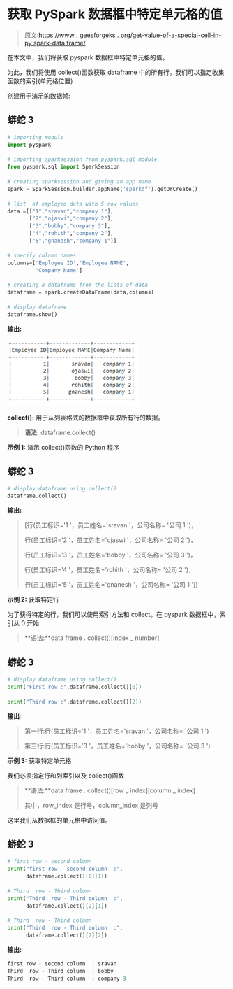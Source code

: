 # 获取 PySpark 数据框中特定单元格的值

> 原文:[https://www . geesforgeks . org/get-value-of-a-special-cell-in-py spark-data frame/](https://www.geeksforgeeks.org/get-value-of-a-particular-cell-in-pyspark-dataframe/)

在本文中，我们将获取 pyspark 数据框中特定单元格的值。

为此，我们将使用 collect()函数获取 dataframe 中的所有行。我们可以指定收集函数的索引(单元格位置)

创建用于演示的数据帧:

## 蟒蛇 3

```py
# importing module
import pyspark

# importing sparksession from pyspark.sql module
from pyspark.sql import SparkSession

# creating sparksession and giving an app name
spark = SparkSession.builder.appName('sparkdf').getOrCreate()

# list  of employee data with 5 row values
data =[["1","sravan","company 1"],
       ["2","ojaswi","company 2"],
       ["3","bobby","company 3"],
       ["4","rohith","company 2"],
       ["5","gnanesh","company 1"]]

# specify column names
columns=['Employee ID','Employee NAME',
         'Company Name']

# creating a dataframe from the lists of data
dataframe = spark.createDataFrame(data,columns)

# display dataframe
dataframe.show()
```

**输出:**

![](img/5c2068fb2838c014b92ad195ddaa07a4.png)

**collect():** 用于从列表格式的数据框中获取所有行的数据。

> **语法:** dataframe.collect()

**示例 1:** 演示 collect()函数的 Python 程序

## 蟒蛇 3

```py
# display dataframe using collect()
dataframe.collect()
```

**输出:**

> [行(员工标识='1 '，员工姓名='sravan '，公司名称= '公司 1 ')，
> 
> 行(员工标识='2 '，员工姓名='ojaswi '，公司名称= '公司 2 ')，
> 
> 行(员工标识='3 '，员工姓名='bobby '，公司名称= '公司 3 ')，
> 
> 行(员工标识='4 '，员工姓名='rohith '，公司名称= '公司 2 ')，
> 
> 行(员工标识='5 '，员工姓名='gnanesh '，公司名称= '公司 1 ')]

**示例 2:** 获取特定行

为了获得特定的行，我们可以使用索引方法和 collect。在 pyspark 数据框中，索引从 0 开始

> **语法:**data frame . collect()[index _ number]

## 蟒蛇 3

```py
# display dataframe using collect()
print("First row :",dataframe.collect()[0])

print("Third row :",dataframe.collect()[2])
```

**输出:**

> 第一行:行(员工标识='1 '，员工姓名='sravan '，公司名称= '公司 1 ')
> 
> 第三行:行(员工标识='3 '，员工姓名='bobby '，公司名称= '公司 3 ')

**示例 3:** 获取特定单元格

我们必须指定行和列索引以及 collect()函数

> **语法:**data frame . collect()[row _ index][column _ index]
> 
> 其中，row_index 是行号，column_index 是列号

这里我们从数据框的单元格中访问值。

## 蟒蛇 3

```py
# first row - second column
print("first row - second column  :",
      dataframe.collect()[0][1])

# Third  row - Third column
print("Third  row - Third column  :",
      dataframe.collect()[2][1])

# Third  row - Third column
print("Third  row - Third column  :",
      dataframe.collect()[2][2])
```

**输出:**

```py
first row - second column  : sravan
Third  row - Third column  : bobby
Third  row - Third column  : company 3
```